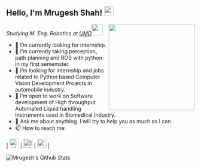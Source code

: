 <h2>Hello, I'm Mrugesh Shah! <img src="https://media3.giphy.com/media/du3J3cXyzhj75IOgvA/giphy.gif?cid=ecf05e47mc6dopfp7ekny85sycdz92qbr3jd2ivd6sboaxzw&rid=giphy.gif" width="25"></h2>
<img align='right' src="https://media3.giphy.com/media/413CrRJxrDA7g85mrm/giphy.gif?cid=ecf05e47c275nvqyqu3rl5avn6qtnadrg8wqllgz4ztl125c&rid=giphy.gif" width="230">


<p><em>Studying M. Eng. Robotics at <a href="https://robotics.umd.edu/education/master-engineering-degree">UMD</a><img src="https://media.giphy.com/media/WUlplcMpOCEmTGBtBW/giphy.gif" width="30"> 
</em></p>

- 🔭 I’m currently looking for internship.
- 🌱 I’m currently taking perception, path planning and ROS with python in my first sememster.
- 👯 I’m looking for internship and jobs related to Python based Computer Vision Development Projects in automobile industry.
- 👯 I’m open to work on Software development of High throughput Automated Liquid handling Instruments used in Biomedical Industry.
- 💬 Ask me about anything. I will try to help you as much as I can.
- 📫 How to reach me: 

| [<img src="https://raw.githubusercontent.com/mrugesh1999/mrugesh1999/master/gihub.png" alt="github logo" width="25">](https://github.com/mrugesh1999/)  |  [<img src="https://raw.githubusercontent.com/mrugesh1999/mrugesh1999/master/linkedin.png" alt="linkedin logo" width="24">](https://www.linkedin.com/in/mrugesh-shah-5a703b127/) |  [<img src="https://raw.githubusercontent.com/mrugesh1999/mrugesh1999/master/gmail.jpeg" alt="gmail logo" width="24">](mailto:mrugesh.shah92@gmail.com) |

![Mrugesh's Github Stats](https://github-readme-stats.vercel.app/api?username=mrugesh1999&show_icons=true)
